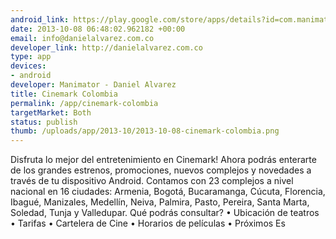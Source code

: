 ```yaml
--- 
android_link: https://play.google.com/store/apps/details?id=com.manimator.cinemark&hl=en
date: 2013-10-08 06:48:02.962182 +00:00
email: info@danielalvarez.com.co
developer_link: http://danielalvarez.com.co
type: app
devices: 
- android
developer: Manimator - Daniel Alvarez
title: Cinemark Colombia
permalink: /app/cinemark-colombia
targetMarket: Both
status: publish
thumb: /uploads/app/2013-10/2013-10-08-cinemark-colombia.png
---
```


Disfruta lo mejor del entretenimiento en Cinemark! Ahora podrás enterarte de los grandes estrenos, promociones, nuevos complejos y novedades a través de tu dispositivo Android.
Contamos con 23 complejos a nivel nacional en 16 ciudades: Armenia, Bogotá, Bucaramanga, Cúcuta, Florencia, Ibagué, Manizales, Medellín, Neiva, Palmira, Pasto, Pereira, Santa Marta, Soledad, Tunja y Valledupar.
Qué podrás consultar?
• Ubicación de teatros
• Tarifas
• Cartelera de Cine
• Horarios de películas
• Próximos Es
